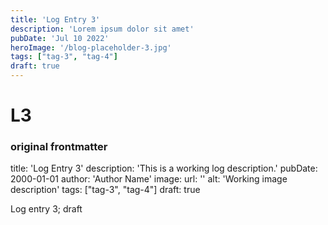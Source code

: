 ```yaml
---
title: 'Log Entry 3'
description: 'Lorem ipsum dolor sit amet'
pubDate: 'Jul 10 2022'
heroImage: '/blog-placeholder-3.jpg'
tags: ["tag-3", "tag-4"]
draft: true
---
```


# L3

### original frontmatter

title: 'Log Entry 3'
description: 'This is a working log description.'
pubDate: 2000-01-01
author: 'Author Name'
image:
    url: ''
    alt: 'Working image description'
tags: ["tag-3", "tag-4"]
draft: true

Log entry 3; draft